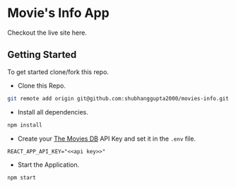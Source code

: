 # Movie's Info App

Checkout the live site here.


## Getting Started

To get started clone/fork this repo.

- Clone this Repo.

```bash
git remote add origin git@github.com:shubhanggupta2000/movies-info.git
```

- Install all dependencies.

```bash
npm install
```

- Create your [The Movies DB](https://www.themoviedb.org/) API Key and set it in the `.env` file.

```env
REACT_APP_API_KEY="<<api key>>"
```

- Start the Application.

```bash
npm start
```
